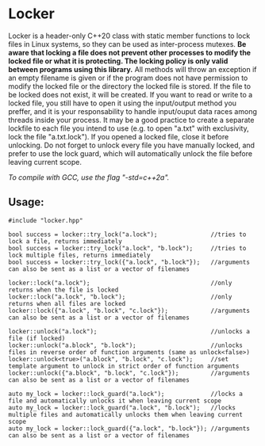 # Locker

Locker is a header-only C++20 class with static member functions to lock files in Linux systems, so they can be used as inter-process mutexes. **Be aware that locking a file does not prevent other processes to modify the locked file or what it is protecting. The locking policy is only valid between programs using this library.** All methods will throw an exception if an empty filename is given or if the program does not have permission to modify the locked file or the directory the locked file is stored. If the file to be locked does not exist, it will be created. If you want to read or write to a locked file, you still have to open it using the input/output method you preffer, and it is your responsability to handle input/ouput data races among threads inside your process. It may be a good practice to create a separate lockfile to each file you intend to use (e.g. to open "a.txt" with exclusivity, lock the file "a.txt.lock"). If you opened a locked file, close it before unlocking. Do not forget to unlock every file you have manually locked, and prefer to use the lock guard, which will automatically unlock the file before leaving current scope.

*To compile with GCC, use the flag "-std=c++2a".*

## Usage:

    #include "locker.hpp"

    bool success = locker::try_lock("a.lock");               //tries to lock a file, returns immediately
    bool success = locker::try_lock("a.lock", "b.lock");     //tries to lock multiple files, returns immediately
    bool success = locker::try_lock({"a.lock", "b.lock"});   //arguments can also be sent as a list or a vector of filenames

    locker::lock("a.lock");                                  //only returns when the file is locked
    locker::lock("a.lock", "b.lock");                        //only returns when all files are locked
    locker::lock({"a.lock", "b.lock", "c.lock"});            //arguments can also be sent as a list or a vector of filenames

    locker::unlock("a.lock");                                //unlocks a file (if locked)
    locker::unlock("a.block", "b.lock");                     //unlocks files in reverse order of function arguments (same as unlock<false>)
    locker::unlock<true>("a.block", "b.lock", "c.lock");     //set template argument to unlock in strict order of function arguments
    locker::unlock({"a.block", "b.lock", "c.lock"});         //arguments can also be sent as a list or a vector of filenames

    auto my_lock = locker::lock_guard("a.lock");             //locks a file and automatically unlocks it when leaving current scope
    auto my_lock = locker::lock_guard("a.lock", "b.lock");   //locks multiple files and automatically unlocks them when leaving current scope
    auto my_lock = locker::lock_guard({"a.lock", "b.lock"}); //arguments can also be sent as a list or a vector of filenames
